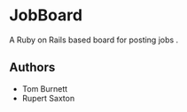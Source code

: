 # JobBoard

A Ruby on Rails based board for posting jobs .

## Authors

* Tom Burnett
* Rupert Saxton
